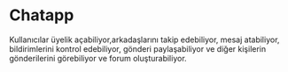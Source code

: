 # Chatapp
Kullanıcılar üyelik açabiliyor,arkadaşlarını takip edebiliyor, mesaj atabiliyor, bildirimlerini kontrol edebiliyor, 
gönderi paylaşabiliyor ve diğer kişilerin gönderilerini görebiliyor ve forum oluşturabiliyor.







